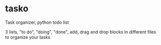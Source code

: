 # tasko

Task organizer, python todo list

3 lists, "to do", "doing", "done", add, drag and drop blocks in different files to organize your tasks
